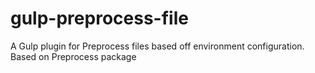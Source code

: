 # gulp-preprocess-file
A Gulp plugin for Preprocess files based off environment configuration. Based on Preprocess package
